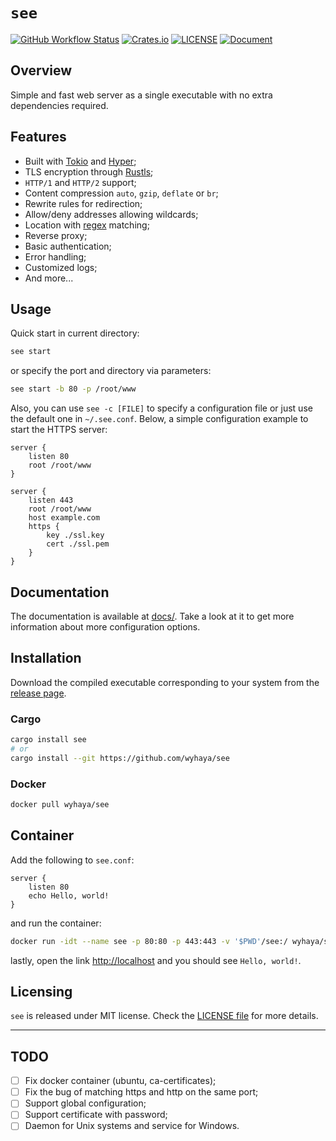 # `see`

[![GitHub Workflow Status](https://img.shields.io/github/workflow/status/wyhaya/see/Build?style=flat-square)](https://github.com/wyhaya/see/actions)
[![Crates.io](https://img.shields.io/crates/v/see.svg?style=flat-square)](https://crates.io/crates/see)
[![LICENSE](https://img.shields.io/crates/l/see.svg?style=flat-square)](LICENSE)
[![Document](https://img.shields.io/badge/config-document-success.svg?style=flat-square)](docs/)

## Overview

Simple and fast web server as a single executable with no extra dependencies required.

## Features

- Built with [Tokio](https://github.com/tokio-rs/tokio) and
  [Hyper](https://github.com/hyperium/hyper);
- TLS encryption through [Rustls](https://github.com/ctz/rustls);
- `HTTP/1` and `HTTP/2` support;
- Content compression `auto`, `gzip`, `deflate` or `br`;
- Rewrite rules for redirection;
- Allow/deny addresses allowing wildcards;
- Location with [regex](https://en.wikipedia.org/wiki/Regular_expression)
  matching;
- Reverse proxy;
- Basic authentication;
- Error handling;
- Customized logs;
- And more...

## Usage

Quick start in current directory:

```bash
see start
```

or specify the port and directory via parameters:

```bash
see start -b 80 -p /root/www
```

Also, you can use `see -c [FILE]` to specify a configuration file or just use
the default one in `~/.see.conf`. Below, a simple configuration example to start
the HTTPS server:

```
server {
    listen 80
    root /root/www
}

server {
    listen 443
    root /root/www
    host example.com
    https {
        key ./ssl.key
        cert ./ssl.pem
    }
}
```

## Documentation

The documentation is available at [docs/](docs/). Take a look at it to get more
information about more configuration options.

## Installation

Download the compiled executable corresponding to your system from the
[release page](https://github.com/wyhaya/see/releases).

### Cargo

```bash
cargo install see
# or
cargo install --git https://github.com/wyhaya/see
```

### Docker

```bash
docker pull wyhaya/see
```

## Container

Add the following to `see.conf`:

```
server {
    listen 80
    echo Hello, world!
}
```

and run the container:

```bash
docker run -idt --name see -p 80:80 -p 443:443 -v '$PWD'/see:/ wyhaya/see
```

lastly, open the link <http://localhost> and you should see `Hello, world!`.

## Licensing

`see` is released under MIT license. Check the
[LICENSE file](LICENSE) for
more details.

---

## TODO

- [ ] Fix docker container (ubuntu, ca-certificates);
- [ ] Fix the bug of matching https and http on the same port;
- [ ] Support global configuration;
- [ ] Support certificate with password;
- [ ] Daemon for Unix systems and service for Windows.
